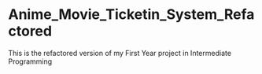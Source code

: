 # Anime_Movie_Ticketin_System_Refactored
This is the refactored version of my First Year project in Intermediate Programming
